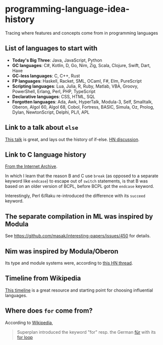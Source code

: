 # programming-language-idea-history
Tracing where features and concepts come from in programming languages

## List of languages to start with

* **Today's Big Three**: Java, JavaScript, Python
* **GC languages**: C#, Kotlin, D, Go, Nim, Zig, Scala, Clojure, Swift, Dart, Haxe
* **GC-less languages**: C, C++, Rust
* **FP languages**: Haskell, Racket, SML, OCaml, F#, Elm, PureScript
* **Scripting languages**: Lua, Julia, R, Ruby, Matlab, VBA, Groovy, PowerShell, Erlang, Perl, PHP, TypeScript
* **Declarative languages**: CSS, HTML, SQL
* **Forgotten languages**: Ada, Awk, HyperTalk, Modula-3, Self, Smalltalk, Oberon, Algol 60, Algol 68, Cobol, Fortress, BASIC, Simula, Oz, Prolog, Dylan, NewtonScript, Delphi, PL/I, APL

## Link to a talk about `else`

[This talk](https://github.com/ericfischer/if-then-else/blob/master/if-then-else.md) is great, and lays out the history of if-else. [HN discussion](https://news.ycombinator.com/item?id=25406211).

## Link to C language history

[From the Internet Archive](https://web.archive.org/web/20080724200738/http://cm.bell-labs.com/who/dmr/chist.html).

In which I learn that the reason B and C use `break` (as opposed to a separate keyword like `endcase`) to escape out of `switch` statements, is that B was based on an older version of BCPL, before BCPL got the `endcase` keyword.

Interestingly, Perl 6/Raku re-introduced the difference with its `succeed` keyword.

## The separate compilation in ML was inspired by Modula

See https://github.com/masak/interesting-papers/issues/450 for details.

## Nim was inspired by Modula/Oberon

Its type and module systems were, according to [this HN thread](https://news.ycombinator.com/item?id=26275553).

## Timeline from Wikipedia

[This timeline](https://en.wikipedia.org/wiki/Timeline_of_programming_languages) is a great resource and starting point for choosing influential languages.

## Where does `for` come from?

According to [Wikipedia](https://en.wikipedia.org/wiki/Superplan),

> Superplan introduced the keyword "for" resp. the German
> [für](https://en.wiktionary.org/wiki/f%C3%BCr#German)
> with its [for loop](https://en.wikipedia.org/wiki/For_loop)

